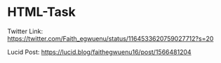 # HTML-Task

Twitter Link: https://twitter.com/Faith_egwuenu/status/1164533620759027712?s=20

Lucid Post: https://lucid.blog/faithegwuenu16/post/1566481204